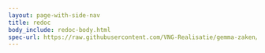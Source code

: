 ```yaml
---
layout: page-with-side-nav
title: redoc
body_include: redoc-body.html
spec-url: https://raw.githubusercontent.com/VNG-Realisatie/gemma-zaken/master/api-specificatie/ztc/1.2.x/1.2.1/openapi.yaml
---
```

<redoc spec-url='{{ page.spec-url}}'></redoc>

